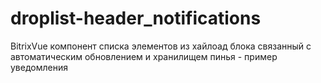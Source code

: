 # droplist-header_notifications

BitrixVue компонент списка элементов из хайлоад блока связанный с автоматическим обновлением и хранилищем пинья - пример уведомления
